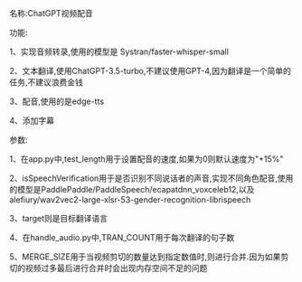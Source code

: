 名称:ChatGPT视频配音


功能:

1、实现音频转录,使用的模型是 Systran/faster-whisper-small

2、文本翻译,使用ChatGPT-3.5-turbo,不建议使用GPT-4,因为翻译是一个简单的任务,不建议浪费金钱

3、配音,使用的是edge-tts

4、添加字幕

参数:

1、在app.py中,test_length用于设置配音的速度,如果为0则默认速度为"+15%"

2、isSpeechVerification用于是否识别不同说话者的声音,实现不同角色配音,使用的模型是PaddlePaddle/PaddleSpeech/ecapatdnn_voxceleb12,以及alefiury/wav2vec2-large-xlsr-53-gender-recognition-librispeech

3、target则是目标翻译语言

4、在handle_audio.py中,TRAN_COUNT用于每次翻译的句子数

5、MERGE_SIZE用于当视频剪切的数量达到指定数值时,则进行合并.因为如果剪切的视频过多最后进行合并时会出现内存空间不足的问题


